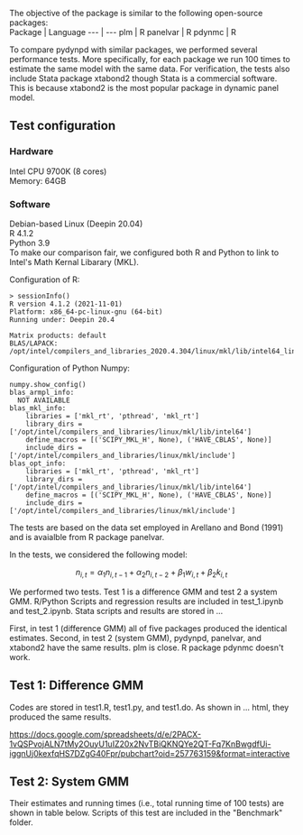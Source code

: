 
The objective of the package is similar to the following open-source packages: <br>
Package | Language
--- | --- 
plm | R
panelvar | R
pdynmc | R

To compare pydynpd with similar packages, we performed several performance tests. More specifically, for each package we run 100 times to estimate the same model with the same data. For verification, the tests also include Stata package xtabond2 though Stata is a commercial software. This is because xtabond2 is the most popular package in dynamic panel model.

## Test configuration
### Hardware
Intel CPU 9700K (8 cores) <br>
Memory: 64GB <br>

### Software
Debian-based Linux (Deepin 20.04) <br>
R 4.1.2 <br>
Python 3.9 <br>
To make our comparison fair, we configured both R and Python to link to Intel's Math Kernal Libarary (MKL).

Configuration of R:
```
> sessionInfo()
R version 4.1.2 (2021-11-01)
Platform: x86_64-pc-linux-gnu (64-bit)
Running under: Deepin 20.4

Matrix products: default
BLAS/LAPACK: /opt/intel/compilers_and_libraries_2020.4.304/linux/mkl/lib/intel64_lin/libmkl_gf_lp64.so
```
Configuration of Python Numpy:
```
numpy.show_config()
blas_armpl_info:
  NOT AVAILABLE
blas_mkl_info:
    libraries = ['mkl_rt', 'pthread', 'mkl_rt']
    library_dirs = ['/opt/intel/compilers_and_libraries/linux/mkl/lib/intel64']
    define_macros = [('SCIPY_MKL_H', None), ('HAVE_CBLAS', None)]
    include_dirs = ['/opt/intel/compilers_and_libraries/linux/mkl/include']
blas_opt_info:
    libraries = ['mkl_rt', 'pthread', 'mkl_rt']
    library_dirs = ['/opt/intel/compilers_and_libraries/linux/mkl/lib/intel64']
    define_macros = [('SCIPY_MKL_H', None), ('HAVE_CBLAS', None)]
    include_dirs = ['/opt/intel/compilers_and_libraries/linux/mkl/include']
```

The tests are based on the data set employed in Arellano and Bond (1991) and is avaialble from R package panelvar. 

In the tests, we considered the following model:

$$ n_{i,t}=\alpha_1 n_{i,t-1} + \alpha_2 n_{i,t-2} + \beta_1 w_{i,t} + \beta_2 k_{i,t} $$

We performed two tests. Test 1 is a difference GMM and test 2 a system GMM. R/Python Scripts and regression results are included in test_1.ipynb and test_2.ipynb. Stata scripts and results are stored in ...

First, in test 1 (difference GMM) all of five packages produced the identical estimates. Second, in test 2 (system GMM), pydynpd, panelvar, and xtabond2 have the same results. plm is close. R package pdynmc doesn't work. 

## Test 1: Difference GMM
Codes are stored in test1.R, test1.py, and test1.do. As shown in ... html, they produced the same results.

https://docs.google.com/spreadsheets/d/e/2PACX-1vQSPvojALN7tMy2OuyU1uIZ20x2NvTBiQKNQYe2QT-Fq7KnBwgdfUi-iggnUj0kexfqHS7DZgG40Fpr/pubchart?oid=257763159&format=interactive

## Test 2: System GMM



Their estimates and running times (i.e., total running time of 100 tests) are shown in table below. Scripts of this test are included in the "Benchmark" folder. 

